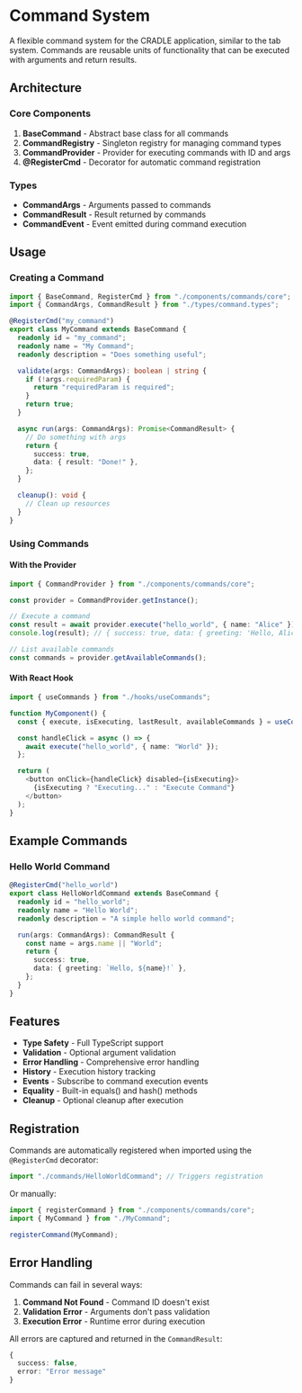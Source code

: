 # Command System

A flexible command system for the CRADLE application, similar to the tab system. Commands are reusable units of functionality that can be executed with arguments and return results.

## Architecture

### Core Components

1. **BaseCommand** - Abstract base class for all commands
2. **CommandRegistry** - Singleton registry for managing command types
3. **CommandProvider** - Provider for executing commands with ID and args
4. **@RegisterCmd** - Decorator for automatic command registration

### Types

- **CommandArgs** - Arguments passed to commands
- **CommandResult** - Result returned by commands
- **CommandEvent** - Event emitted during command execution

## Usage

### Creating a Command

```typescript
import { BaseCommand, RegisterCmd } from "./components/commands/core";
import { CommandArgs, CommandResult } from "./types/command.types";

@RegisterCmd("my_command")
export class MyCommand extends BaseCommand {
  readonly id = "my_command";
  readonly name = "My Command";
  readonly description = "Does something useful";

  validate(args: CommandArgs): boolean | string {
    if (!args.requiredParam) {
      return "requiredParam is required";
    }
    return true;
  }

  async run(args: CommandArgs): Promise<CommandResult> {
    // Do something with args
    return {
      success: true,
      data: { result: "Done!" },
    };
  }

  cleanup(): void {
    // Clean up resources
  }
}
```

### Using Commands

#### With the Provider

```typescript
import { CommandProvider } from "./components/commands/core";

const provider = CommandProvider.getInstance();

// Execute a command
const result = await provider.execute("hello_world", { name: "Alice" });
console.log(result); // { success: true, data: { greeting: 'Hello, Alice!' } }

// List available commands
const commands = provider.getAvailableCommands();
```

#### With React Hook

```typescript
import { useCommands } from "./hooks/useCommands";

function MyComponent() {
  const { execute, isExecuting, lastResult, availableCommands } = useCommands();

  const handleClick = async () => {
    await execute("hello_world", { name: "World" });
  };

  return (
    <button onClick={handleClick} disabled={isExecuting}>
      {isExecuting ? "Executing..." : "Execute Command"}
    </button>
  );
}
```

## Example Commands

### Hello World Command

```typescript
@RegisterCmd("hello_world")
export class HelloWorldCommand extends BaseCommand {
  readonly id = "hello_world";
  readonly name = "Hello World";
  readonly description = "A simple hello world command";

  run(args: CommandArgs): CommandResult {
    const name = args.name || "World";
    return {
      success: true,
      data: { greeting: `Hello, ${name}!` },
    };
  }
}
```

## Features

- **Type Safety** - Full TypeScript support
- **Validation** - Optional argument validation
- **Error Handling** - Comprehensive error handling
- **History** - Execution history tracking
- **Events** - Subscribe to command execution events
- **Equality** - Built-in equals() and hash() methods
- **Cleanup** - Optional cleanup after execution

## Registration

Commands are automatically registered when imported using the `@RegisterCmd` decorator:

```typescript
import "./commands/HelloWorldCommand"; // Triggers registration
```

Or manually:

```typescript
import { registerCommand } from "./components/commands/core";
import { MyCommand } from "./MyCommand";

registerCommand(MyCommand);
```

## Error Handling

Commands can fail in several ways:

1. **Command Not Found** - Command ID doesn't exist
2. **Validation Error** - Arguments don't pass validation
3. **Execution Error** - Runtime error during execution

All errors are captured and returned in the `CommandResult`:

```typescript
{
  success: false,
  error: "Error message"
}
```

